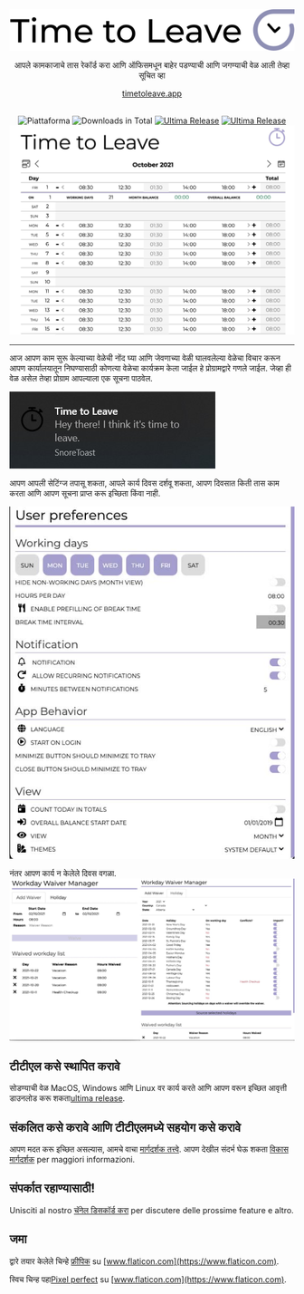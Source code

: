 <div align="center">
  <img src="../../assets/timetoleave.png" alt="Time to Leave Logo">

  <p>आपले कामकाजाचे तास रेकॉर्ड करा आणि ऑफिसमधून बाहेर पडण्याची आणि जगण्याची वेळ आली तेव्हा सूचित व्हा</p>

[timetoleave.app](https://timetoleave.app/)

  <br/>

<img src="https://img.shields.io/badge/platforms-Windows%20%7C%20MacOS%20%7C%20Linux-green" alt="Piattaforma">
<img src="https://img.shields.io/github/downloads/TTLApp/time-to-leave/total" alt="Downloads in Total">
<a href="https://github.com/TTLApp/time-to-leave/releases/latest"><img src="https://img.shields.io/github/v/release/TTLApp/time-to-leave" alt="Ultima Release"></a>
<a href="http://makeapullrequest.com/"><img src="https://img.shields.io/badge/PRs-welcome-purple" alt="Ultima Release"></a>

   <br/>

  <img src="../images/screenshot.jpg" alt="Time to Leave Screenshot">

  <br/>

</div>

---

आज आपण काम सुरू केल्याच्या वेळेची नोंद घ्या आणि जेवणाच्या वेळी घालवलेल्या वेळेचा विचार करून आपण कार्यालयातून निघण्यासाठी कोणत्या वेळेचा कार्यक्रम केला जाईल हे प्रोग्रामद्वारे गणले जाईल. जेव्हा ही वेळ असेल तेव्हा प्रोग्राम आपल्याला एक सूचना पाठवेल.

<img src="../images/notification.jpg" alt="Time to Leave Notification">

आपण आपली सेटिंग्ज तपासू शकता, आपले कार्य दिवस दर्शवू शकता, आपण दिवसात किती तास काम करता आणि आपण सूचना प्राप्त करू इच्छिता किंवा नाही.

<img src="../images/preferences.jpg" alt="Time to Leave Preferences">

नंतर आपण कार्य न केलेले दिवस वगळा.
<img src="../images/waiver_manager.jpg" alt="Time to Leave Waiver Manager">

## टीटीएल कसे स्थापित करावे

सोडण्याची वेळ MacOS, Windows आणि Linux वर कार्य करते आणि आपण वरून इच्छित आवृत्ती डाउनलोड करू शकता[ultima release](https://github.com/TTLApp/time-to-leave/releases/latest).

## संकलित कसे करावे आणि टीटीएलमध्ये सहयोग कसे करावे

आपण मदत करू इच्छित असल्यास, आमचे वाचा [मार्गदर्शक तत्त्वे](../CONTRIBUTING.md).
आपण देखील संदर्भ घेऊ शकता [विकास मार्गदर्शक](../DEVELOPMENT.md) per maggiori informazioni.

## संपर्कात रहाण्यासाठी!

Unisciti al nostro [चॅनेल डिसकॉर्ड करा](https://discord.gg/P3KkEF5) per discutere delle prossime feature e altro.

## जमा

द्वारे तयार केलेले चिन्हे [फ्रीपिक](https://www.flaticon.com/authors/freepik) su [www.flaticon.com](https://www.flaticon.com).

स्विच चिन्ह पहा[Pixel perfect](https://www.flaticon.com/authors/pixel-perfect) su [www.flaticon.com](https://www.flaticon.com).
